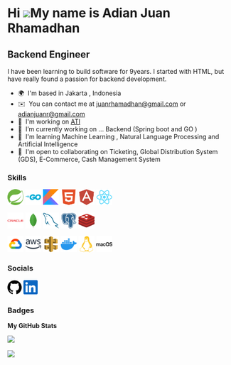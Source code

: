 Hi ![](https://user-images.githubusercontent.com/18350557/176309783-0785949b-9127-417c-8b55-ab5a4333674e.gif)My name is Adian Juan Rhamadhan
============================================================================================================================================

Backend Engineer
----------------

I have been learning to build software for 9years. I started with HTML, but have really found a passion for backend development.

* 🌍  I'm based in Jakarta , Indonesia
* ✉️  You can contact me at [juanrhamadhan@gmail.com](mailto:juanrhamadhan@gmail.com) or [adianjuanr@gmail.com](mailto:adianjuanr@gmail.com)
* 🚀  I'm working on [ATI](http://www.atibusinessgroup.com/)
* 🔭  I’m currently working on ... Backend (Spring boot and GO )
* 🧠  I'm learning Machine Learning , Natural Language Processing and Artificial Intelligence
* 🤝  I'm open to collaborating on Ticketing, Global Distribution System (GDS), E-Commerce, Cash Management System

### Skills


<p>
<a href="https://spring.io/" target="_blank" rel="noreferrer"><img src="profile/springboot-colored.svg" width="36" height="36" alt="Spring" /></a>
<a href="https://go.dev/doc/" target="_blank" rel="noreferrer"><img src="profile/go-colored.svg" width="36" height="36" alt="Go" /></a>
<a href="https://kotlinlang.org/" target="_blank" rel="noreferrer"><img src="profile/kotlin-colored.svg" width="36" height="36" alt="Kotlin" /></a>
<a href="https://developer.mozilla.org/en-US/docs/Glossary/HTML5" target="_blank" rel="noreferrer"><img src="profile/html5-colored.svg" width="36" height="36" alt="HTML5" /></a>
<a href="https://angular.io/" target="_blank" rel="noreferrer"><img src="profile/angularjs-colored.svg" width="36" height="36" alt="Angular" /></a>
<a href="https://reactjs.org/" target="_blank" rel="noreferrer"><img src="profile/react-colored.svg" width="36" height="36" alt="React" /></a>
</p>

<p>
<a href="https://www.oracle.com/" target="_blank" rel="noreferrer"><img src="profile/oracle-colored.svg" width="36" height="36" alt="Oracle" /></a>
<a href="https://www.mongodb.com/" target="_blank" rel="noreferrer"><img src="profile/mongodb-colored.svg" width="36" height="36" alt="MongoDB" /></a>
<a href="https://www.mysql.com/" target="_blank" rel="noreferrer"><img src="profile/mysql-colored.svg" width="36" height="36" alt="MySQL" /></a>
<a href="https://www.postgresql.org/" target="_blank" rel="noreferrer"><img src="profile/postgresql-colored.svg" width="36" height="36" alt="PostgreSQL" /></a>
<a href="" target="_blank" rel="noreferrer"><img src="profile/redis-colored.svg" width="36" height="36" alt="Redis" /></a>
</p>

<p>
<a href="https://cloud.google.com/" target="_blank" rel="noreferrer"><img src="profile/googlecloud-colored.svg" width="36" height="36" alt="Google Cloud" /></a>
<a href="https://aws.amazon.com" target="_blank" rel="noreferrer"><img src="profile/aws-colored.svg" width="36" height="36" alt="Amazon Web Services" /></a>
<a href="https://aws.amazon.com/api-gateway/" target="_blank" rel="noreferrer"><img src="profile/aws-api-gateway-colored.svg" width="36" height="36" alt="Amazon Web Services Gateway" /></a>
<a href="https://www.docker.com/" target="_blank" rel="noreferrer"><img src="profile/docker-colored.svg" width="36" height="36" alt="Docker" /></a>
<a href="https://www.linux.org" target="_blank" rel="noreferrer"><img src="profile/linux-colored.svg" width="36" height="36" alt="Linux" /></a>
<a href="" target="_blank" rel="noreferrer"><img src="profile/macos-colored.svg" width="36" height="36" alt="MacOS" /></a>
</p>


### Socials

<p align="left"> 
<a href="https://www.github.com/solpokus" target="_blank" rel="noreferrer"><img src="profile/github.svg" width="32" height="32" /></a> 
<a href="https://www.linkedin.com/in/adian-juan-r" target="_blank" rel="noreferrer"><img src="profile/linkedin.svg" width="32" height="32" /></a></p>

### Badges

<b>My GitHub Stats</b>

<a href="http://www.github.com/solpokus"><img src="https://github-readme-streak-stats.herokuapp.com/?user=solpokus&stroke=ffffff&background=1c1917&ring=0891b2&fire=0891b2&currStreakNum=ffffff&currStreakLabel=0891b2&sideNums=ffffff&sideLabels=ffffff&dates=ffffff&hide_border=true" /></a>

<!-- <a href="https://github.com/solpokus" align="left"><img src="https://github-readme-stats.vercel.app/api/top-langs/?username=solpokus&langs_count=4&title_color=0891b2&text_color=ffffff&icon_color=0891b2&bg_color=1c1917&hide_border=true&locale=en&custom_title=Top%20%Languages" /></a> -->

<a href="https://github.com/solpokus"><img width="50%" src="https://github-readme-stats.vercel.app/api/top-langs/?username=solpokus&theme=dark&hide=html,css,cmake&layout=compact&langs_count=4&bg_color=101010&hide_title=true"></a>

